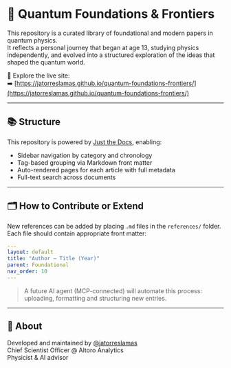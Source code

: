 # 🧠 Quantum Foundations & Frontiers

This repository is a curated library of foundational and modern papers in quantum physics.  
It reflects a personal journey that began at age 13, studying physics independently, and evolved into a structured exploration of the ideas that shaped the quantum world.

📘 Explore the live site:  
➡️ [https://jatorreslamas.github.io/quantum-foundations-frontiers/](https://jatorreslamas.github.io/quantum-foundations-frontiers/)

---

## 📚 Structure

This repository is powered by [Just the Docs](https://just-the-docs.github.io/just-the-docs/), enabling:

- Sidebar navigation by category and chronology
- Tag-based grouping via Markdown front matter
- Auto-rendered pages for each article with full metadata
- Full-text search across documents

---

## 🗂 How to Contribute or Extend

New references can be added by placing `.md` files in the `references/` folder.  
Each file should contain appropriate front matter:

```yaml
---
layout: default
title: "Author – Title (Year)"
parent: Foundational
nav_order: 10
---
```

> A future AI agent (MCP-connected) will automate this process: uploading, formatting and structuring new entries.

---

## 💬 About

Developed and maintained by [@jatorreslamas](https://github.com/jatorreslamas)  
Chief Scientist Officer @ Altoro Analytics  
Physicist & AI advisor

